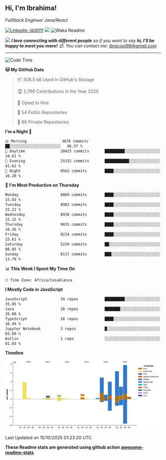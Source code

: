 <h2>Hi, I'm Ibrahima! </h2>
<p><em>FullStack Engineer Java/React
</em></p>


[![Linkedin: iib0011](https://img.shields.io/badge/-iib0011-blue?style=flat-square&logo=Linkedin&logoColor=white&link=https://www.linkedin.com/in/iib0011/)](https://www.linkedin.com/in/iib0011/)
![](https://visitor-badge.glitch.me/badge?page_id=iib0011)
![Waka Readme](https://github.com/iib0011/iib0011/workflows/Waka%20Readme/badge.svg)


<img src="https://media.giphy.com/media/LnQjpWaON8nhr21vNW/giphy.gif" width="60"> <em><b>I love connecting with different people</b> so if you want to say <b>hi, I'll be happy to meet you more!</b> 😊. You can contact me: ibracool99@gmail.com</em>

---
<!--START_SECTION:waka-->
![Code Time](http://img.shields.io/badge/Code%20Time-5%2C527%20hrs%2025%20mins-blue)

**🐱 My GitHub Data** 

> 📦 508.5 kB Used in GitHub's Storage 
 > 
> 🏆 2,796 Contributions in the Year 2025
 > 
> 💼 Opted to Hire
 > 
> 📜 54 Public Repositories 
 > 
> 🔑 69 Private Repositories 
 > 
**I'm a Night 🦉** 

```text
🌞 Morning                3876 commits        ██░░░░░░░░░░░░░░░░░░░░░░░   06.57 % 
🌆 Daytime                20425 commits       █████████░░░░░░░░░░░░░░░░   34.61 % 
🌃 Evening                25152 commits       ███████████░░░░░░░░░░░░░░   42.62 % 
🌙 Night                  9562 commits        ████░░░░░░░░░░░░░░░░░░░░░   16.20 % 
```
📅 **I'm Most Productive on Thursday** 

```text
Monday                   8869 commits        ████░░░░░░░░░░░░░░░░░░░░░   15.03 % 
Tuesday                  8982 commits        ████░░░░░░░░░░░░░░░░░░░░░   15.22 % 
Wednesday                8938 commits        ████░░░░░░░░░░░░░░░░░░░░░   15.15 % 
Thursday                 9655 commits        ████░░░░░░░░░░░░░░░░░░░░░   16.36 % 
Friday                   9214 commits        ████░░░░░░░░░░░░░░░░░░░░░   15.61 % 
Saturday                 5220 commits        ██░░░░░░░░░░░░░░░░░░░░░░░   08.85 % 
Sunday                   8137 commits        ███░░░░░░░░░░░░░░░░░░░░░░   13.79 % 
```


📊 **This Week I Spent My Time On** 

```text
🕑︎ Time Zone: Africa/Casablanca
```

**I Mostly Code in JavaScript** 

```text
JavaScript               34 repos            █████████░░░░░░░░░░░░░░░░   35.05 % 
Java                     26 repos            ███████░░░░░░░░░░░░░░░░░░   26.80 % 
TypeScript               16 repos            ████░░░░░░░░░░░░░░░░░░░░░   16.49 % 
Jupyter Notebook         3 repos             █░░░░░░░░░░░░░░░░░░░░░░░░   03.09 % 
Kotlin                   1 repo              ░░░░░░░░░░░░░░░░░░░░░░░░░   01.03 % 
```



**Timeline**

![Lines of Code chart](https://raw.githubusercontent.com/iib0011/iib0011/master/assets/bar_graph.png)


 Last Updated on 15/10/2025 01:23:20 UTC
<!--END_SECTION:waka-->

**These Readme stats are generated using github action [awesome-readme-stats](https://github.com/iib0011/waka-readme-stats)**
